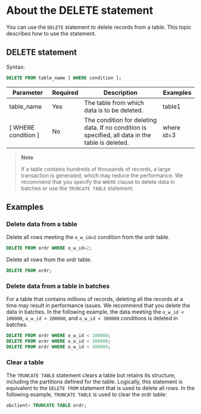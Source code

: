 # About the DELETE statement

You can use the `DELETE` statement to delete records from a table. This topic describes how to use the statement.

## DELETE statement

Syntax:

```sql
DELETE FROM table_name [ WHERE condition ];
```

| Parameter | Required | Description | Examples |
|-----------------------|------|----------------------------------|------------|
| table_name | Yes | The table from which data is to be deleted. | table1 |
| \[ WHERE condition \] | No | The condition for deleting data. If no condition is specified, all data in the table is deleted.  | where id=3 |

> **Note**
>
> If a table contains hundreds of thousands of records, a large transaction is generated, which may reduce the performance. We recommend that you specify the `WHERE` clause to delete data in batches or use the `TRUNCATE TABLE` statement.

## Examples

### Delete data from a table

Delete all rows meeting the `o_w_id=2` condition from the ordr table.

```sql
DELETE FROM ordr WHERE o_w_id=2;
```

Delete all rows from the ordr table.

```sql
DELETE FROM ordr;
```

### Delete data from a table in batches

For a table that contains millions of records, deleting all the records at a time may result in performance issues. We recommend that you delete the data in batches. In the following example, the data meeting the `o_w_id < 100000`, `o_w_id < 200000`, and `o_w_id < 300000` conditions is deleted in batches.

```sql
DELETE FROM ordr WHERE o_w_id < 100000;
DELETE FROM ordr WHERE o_w_id < 200000;
DELETE FROM ordr WHERE o_w_id < 300000;
```

### Clear a table

The `TRUNCATE TABLE` statement clears a table but retains its structure, including the partitions defined for the table. Logically, this statement is equivalent to the `DELETE FROM` statement that is used to delete all rows. In the following example, `TRUNCATE TABLE` is used to clear the ordr table:

```sql
obclient> TRUNCATE TABLE ordr;
```
